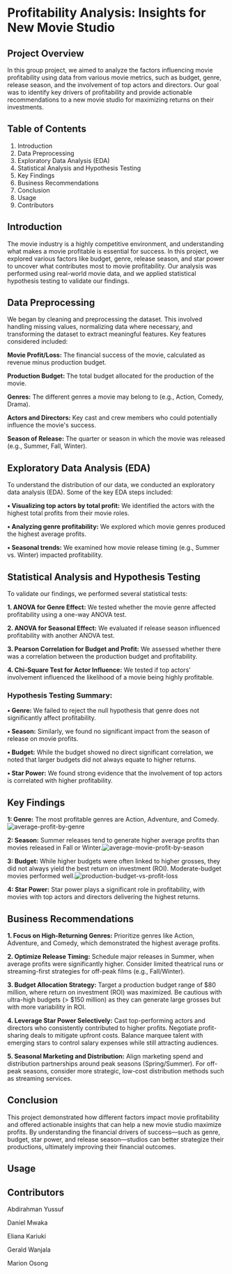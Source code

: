 # Profitability Analysis: Insights for New Movie Studio

## Project Overview
In this group project, we aimed to analyze the factors influencing movie profitability using data from various movie metrics, such as budget, genre, release season, and the involvement of top actors and directors. Our goal was to identify key drivers of profitability and provide actionable recommendations to a new movie studio for maximizing returns on their investments.

## Table of Contents
1. Introduction
2. Data Preprocessing
3. Exploratory Data Analysis (EDA)
4. Statistical Analysis and Hypothesis Testing
5. Key Findings
6. Business Recommendations
7. Conclusion
8. Usage
9. Contributors

## Introduction
The movie industry is a highly competitive environment,  and understanding what makes a movie profitable is essential for success. In this project, we explored various factors like budget, genre, release season, and star power to uncover what contributes most to movie profitability. Our analysis was performed using real-world movie data, and we applied statistical hypothesis testing to validate our findings.
    
## Data Preprocessing
We began by cleaning and preprocessing the dataset. This involved handling missing values, normalizing data where necessary, and transforming the dataset to extract meaningful features. Key features considered included:

**Movie Profit/Loss:** The financial success of the movie, calculated as revenue minus production budget.

**Production Budget:** The total budget allocated for the production of the movie.

**Genres:** The different genres a movie may belong to (e.g., Action, Comedy, Drama).

**Actors and Directors:** Key cast and crew members who could potentially influence the movie's success.

**Season of Release:** The quarter or season in which the movie was released (e.g., Summer, Fall, Winter).


## Exploratory Data Analysis (EDA)
To understand the distribution of our data, we conducted an exploratory data analysis (EDA). Some of the key EDA steps included:

**• Visualizing top actors by total profit:** We identified the actors with the highest total profits from their movie roles.

**• Analyzing genre profitability:** We explored which movie genres produced the highest average profits.

**• Seasonal trends:** We examined how movie release timing (e.g., Summer vs. Winter) impacted profitability.

## Statistical Analysis and Hypothesis Testing
To validate our findings, we performed several statistical tests:

**1. ANOVA for Genre Effect:** We tested whether the movie genre affected profitability using a one-way ANOVA test.
    
**2. ANOVA for Seasonal Effect:** We evaluated if release season influenced profitability with another ANOVA test.
    
**3. Pearson Correlation for Budget and Profit:** We assessed whether there was a correlation between the production budget and profitability.
    
**4. Chi-Square Test for Actor Influence:** We tested if top actors’ involvement influenced the likelihood of a movie being highly profitable.

### Hypothesis Testing Summary:

**• Genre:** We failed to reject the null hypothesis that genre does not significantly affect profitability.

**• Season:** Similarly, we found no significant impact from the season of release on movie profits.

**• Budget:** While the budget showed no direct significant correlation, we noted that larger budgets did not always equate to higher returns.

**• Star Power:** We found strong evidence that the involvement of top actors is correlated with higher profitability.

## Key Findings

**1: Genre:** The most profitable genres are Action, Adventure, and Comedy.![average-profit-by-genre](https://github.com/user-attachments/assets/9f143153-e70d-46a6-aa2e-24378938c8de)


**2: Season:** Summer releases tend to generate higher average profits than movies released in Fall or Winter.![average-movie-profit-by-season](https://github.com/user-attachments/assets/9b691fe2-c35a-405b-aa66-1c5d7e2c05cc)


**3: Budget:** While higher budgets were often linked to higher grosses, they did not always yield the best return on investment (ROI). Moderate-budget movies performed well.![production-budget-vs-profit-loss](https://github.com/user-attachments/assets/56ba16e3-0c16-4270-87b1-17854f331cf8)


**4: Star Power:** Star power plays a significant role in profitability, with movies with top actors and directors delivering the highest returns.


## Business Recommendations
**1. Focus on High-Returning Genres:** Prioritize genres like Action, Adventure, and Comedy, which demonstrated the highest average profits.

**2. Optimize Release Timing:** Schedule major releases in Summer, when average profits were significantly higher. Consider limited theatrical runs or streaming-first strategies for off-peak films (e.g., Fall/Winter).

**3. Budget Allocation Strategy:** Target a production budget range of $80 million, where return on investment (ROI) was maximized. Be cautious with ultra-high budgets (> $150 million) as they can generate large grosses but with more variability in ROI.

**4. Leverage Star Power Selectively:** Cast top-performing actors and directors who consistently contributed to higher profits. Negotiate profit-sharing deals to mitigate upfront costs. Balance marquee talent with emerging stars to control salary expenses while still attracting audiences.

**5. Seasonal Marketing and Distribution:** Align marketing spend and distribution partnerships around peak seasons (Spring/Summer). For off-peak seasons, consider more strategic, low-cost distribution methods such as streaming services.
    
## Conclusion
This project demonstrated how different factors impact movie profitability and offered actionable insights that can help a new movie studio maximize profits. By understanding the financial drivers of success—such as genre, budget, star power, and release season—studios can better strategize their productions, ultimately improving their financial outcomes.
    
## Usage
   
   
## Contributors
Abdirahman Yussuf

Daniel Mwaka

Eliana Kariuki 

Gerald Wanjala

Marion Osong






